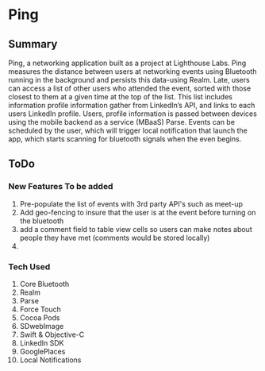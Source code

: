 # Ping
 
## Summary 
Ping, a networking application built as a project at Lighthouse Labs. 
Ping measures the distance between users at networking events using Bluetooth running in the background and persists this data-using Realm. Late, users can access a list of other users who attended the event, sorted with those closest to them at a given time at the top of the list. This list includes information profile information gather from LinkedIn’s API, and links to each users LinkedIn profile. Users, profile information is passed between devices using the mobile backend as a service (MBaaS) Parse. Events can be scheduled by the user, which will trigger local notification that launch the app, which starts scanning for bluetooth signals when the even begins. 



## ToDo 
### New Features To be added 
 1. Pre-populate the list of events with 3rd party API's such as meet-up
 2. Add geo-fencing to insure that the user is at the event before turning on the bluetooth 
 3. add a comment field to table view cells so users can make notes about people they have met (comments would be stored locally) 
 4. 
 
### Tech Used
 1. Core Bluetooth 
 2. Realm 
 3. Parse
 4. Force Touch
 5. Cocoa Pods
 6. SDwebImage
 7. Swift & Objective-C 
 8. LinkedIn SDK
 9. GooglePlaces
 10. Local Notifications 



